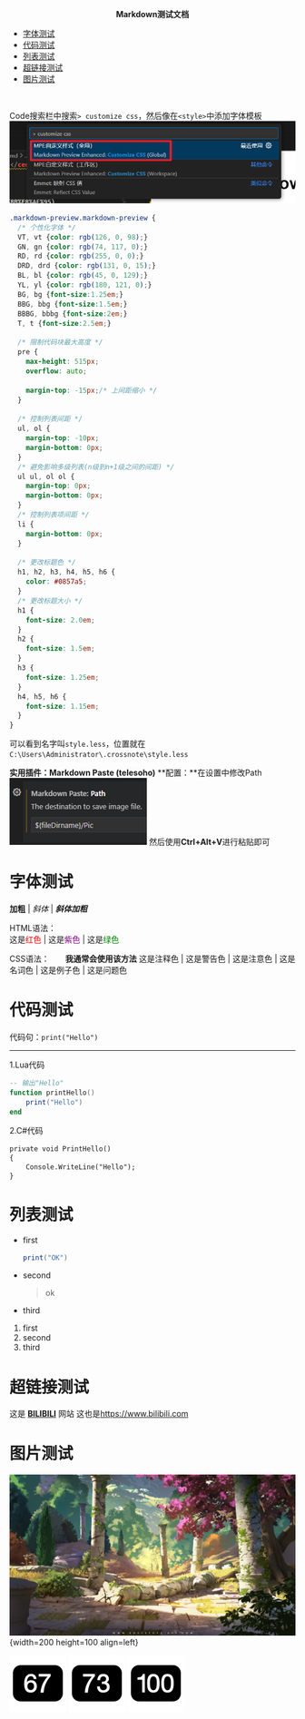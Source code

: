 **<center><BBBG>Markdown测试文档</BBBG></center>**

<!-- TOC -->

- [字体测试](#%E5%AD%97%E4%BD%93%E6%B5%8B%E8%AF%95)
- [代码测试](#%E4%BB%A3%E7%A0%81%E6%B5%8B%E8%AF%95)
- [列表测试](#%E5%88%97%E8%A1%A8%E6%B5%8B%E8%AF%95)
- [超链接测试](#%E8%B6%85%E9%93%BE%E6%8E%A5%E6%B5%8B%E8%AF%95)
- [图片测试](#%E5%9B%BE%E7%89%87%E6%B5%8B%E8%AF%95)

<!-- /TOC -->

<BR>

Code搜索栏中搜索`> customize css`，然后像在`<style>`中添加字体模板
![CSS更改方法](Pic/CSS1.png)

``` css
.markdown-preview.markdown-preview {
  /* 个性化字体 */
  VT, vt {color: rgb(126, 0, 98);}
  GN, gn {color: rgb(74, 117, 0);}
  RD, rd {color: rgb(255, 0, 0);}
  DRD, drd {color: rgb(131, 0, 15);}
  BL, bl {color: rgb(45, 0, 129);}
  YL, yl {color: rgb(180, 121, 0);}
  BG, bg {font-size:1.25em;}
  BBG, bbg {font-size:1.5em;}
  BBBG, bbbg {font-size:2em;}
  T, t {font-size:2.5em;}

  /* 限制代码块最大高度 */
  pre {
    max-height: 515px;
    overflow: auto;

    margin-top: -15px;/* 上间距缩小 */
  }

  /* 控制列表间距 */
  ul, ol {
    margin-top: -10px;  
    margin-bottom: 0px;
  }
  /* 避免影响多级列表(n级到n+1级之间的间距) */
  ul ul, ol ol {
    margin-top: 0px;
    margin-bottom: 0px;
  }
  /* 控制列表项间距 */
  li {
    margin-bottom: 0px; 
  }
  
  /* 更改标题色 */
  h1, h2, h3, h4, h5, h6 {
    color: #0857a5;
  }
  /* 更改标题大小 */
  h1 {
    font-size: 2.0em;
  }
  h2 {
    font-size: 1.5em;
  }
  h3 {
    font-size: 1.25em;
  }
  h4, h5, h6 {
    font-size: 1.15em;
  }
}
```

可以看到名字叫`style.less`，位置就在`C:\Users\Administrator\.crossnote\style.less`

**实用插件：<GN>Markdown Paste (telesoho)</GN>**
**配置：**在设置中修改Path
![MarkdownPaste](Pic/MarkdownPaste.png)
然后使用<B>Ctrl+Alt+V</B>进行粘贴即可

<!-- 标题开头不能是数字字符，否则无法使用TOC -->
<!-- 但是可以通过手动将某个改为如[1.xxx](#1.xxx)的形式，保存后即可使用 -->
# 字体测试

**加粗** | *斜体* | ***斜体加粗***  

HTML语法：  
这是<font color="red">红色</font> | 这是<font color="purple">紫色</font> | 这是<font color="green">绿色</font>  

CSS语法：　　**<VT>我通常会使用该方法</VT>**
这是<VT>注释色</VT> | 这是<RD>警告色</RD> | 这是<DRD>注意色</DRD> | 这是<GN>名词色</GN> | 这是<YL>例子色</YL> | 这是<BL>问题色</BL>

# 代码测试

代码句：`print("Hello")`  

---

1.Lua代码

``` lua
-- 输出"Hello"
function printHello()
    print("Hello")
end
```

2.C#代码

``` CSharp
private void PrintHello()
{
    Console.WriteLine("Hello");
}
```

# 列表测试

- first
  
    ``` lua
    print("OK")
    ```

- second
    > ok
- third

1. first
2. second
3. third

# 超链接测试

这是 **[BILIBILI](https://www.bilibili.com "备注:视频网站")** 网站
这也是<https://www.bilibili.com>

# 图片测试

![图片1](Pic/sylvain-sarrailh-lostremains.jpg){width=200 height=100 align=left}

![数字1](Pic/Num67.png) ![数字2](Pic/Num73.png) ![数字3](Pic/Num100.png)
